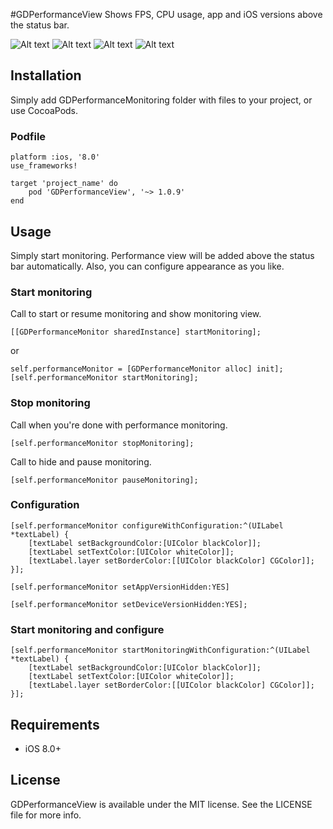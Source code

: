 #GDPerformanceView
Shows FPS, CPU usage, app and iOS versions above the status bar.

![Alt text](https://github.com/dani-gavrilov/GDPerformanceView/blob/master/performance_view.PNG?raw=true "Example PNG")
![Alt text](https://github.com/dani-gavrilov/GDPerformanceView/blob/master/performance_view_2.PNG?raw=true "Example PNG")
![Alt text](https://github.com/dani-gavrilov/GDPerformanceView/blob/master/performance_view_3.PNG?raw=true "Example PNG")
![Alt text](https://github.com/dani-gavrilov/GDPerformanceView/blob/master/performance_view_4.PNG?raw=true "Example PNG")

## Installation
Simply add GDPerformanceMonitoring folder with files to your project, or use CocoaPods.

### Podfile
```
platform :ios, '8.0'
use_frameworks!

target 'project_name' do
	pod 'GDPerformanceView', '~> 1.0.9'
end
```

## Usage

Simply start monitoring. Performance view will be added above the status bar automatically.
Also, you can configure appearance as you like.

### Start monitoring

Call to start or resume monitoring and show monitoring view.

```
[[GDPerformanceMonitor sharedInstance] startMonitoring];
```

or

```
self.performanceMonitor = [GDPerformanceMonitor alloc] init];
[self.performanceMonitor startMonitoring];
```

### Stop monitoring

Call when you're done with performance monitoring.

```
[self.performanceMonitor stopMonitoring];
```

Call to hide and pause monitoring.

```
[self.performanceMonitor pauseMonitoring];
```

### Configuration

```
[self.performanceMonitor configureWithConfiguration:^(UILabel *textLabel) {
	[textLabel setBackgroundColor:[UIColor blackColor]];
	[textLabel setTextColor:[UIColor whiteColor]];
	[textLabel.layer setBorderColor:[[UIColor blackColor] CGColor]];
}];
```
```
[self.performanceMonitor setAppVersionHidden:YES]
```
```
[self.performanceMonitor setDeviceVersionHidden:YES];
```

### Start monitoring and configure

```
[self.performanceMonitor startMonitoringWithConfiguration:^(UILabel *textLabel) {
	[textLabel setBackgroundColor:[UIColor blackColor]];
	[textLabel setTextColor:[UIColor whiteColor]];
	[textLabel.layer setBorderColor:[[UIColor blackColor] CGColor]];
}];
```

## Requirements
- iOS 8.0+

## License
GDPerformanceView is available under the MIT license. See the LICENSE file for more info.
